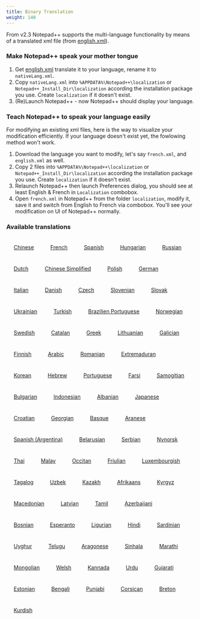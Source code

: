```yaml
---
title: Binary Translation
weight: 140
---
```


From v2.3 Notepad++ supports the multi-language functionality by means of a translated xml file (from [english.xml](https://github.com/notepad-plus-plus/notepad-plus-plus/blob/master/PowerEditor/installer/nativeLang/english.xml)).

### Make Notepad++ speak your mother tongue

1. Get [english.xml]() translate it to your language, rename it to `nativeLang.xml`.
2. Copy `nativeLang.xml` into `%APPDATA%\Notepad++\localization` or `Notepad++_Install_Dir\localization` according the installation package you use. Create `localization` if it doesn't exist.
3. (Re)Launch Notepad++ - now Notepad++ should display your language.

### Teach Notepad++ to speak your language easily

For modifying an existing xml files, here is the way to visualize your modification efficiently. If your language doesn't exist yet, the fowlowing method won't work.

1. Download the language you want to modify, let's say `french.xml`, and `english.xml` as well. 
2. Copy 2 files into `%APPDATA%\Notepad++\localization` or `Notepad++_Install_Dir\localization` according the installation package you use. Create `localization` if it doesn't exist.
3. Relaunch Notepad++ then launch Preferences dialog, you should see at least English & French in `Localization` combobox.
4. Open `french.xml` in Notepad++ from the folder `localization`, modify it, save it and switch from English to French via combobox. You'll see your modification on UI of Notepad++ normally.

### Available translations


<div>

<div align="center" style="margin: 20px; display: inline-block;">
<a href="https://github.com/notepad-plus-plus/notepad-plus-plus/blob/master/PowerEditor/installer/nativeLang/chinese.xml" target="_blank"> <img src="/docs/images/flags/fTaiwan.png" alt="" border="0" /><br /> Chinese</a>
</div>

<div align="center" style="margin: 20px; display: inline-block;">
<a href="https://github.com/notepad-plus-plus/notepad-plus-plus/blob/master/PowerEditor/installer/nativeLang/french.xml" target="_blank"><img src="/docs/images/flags/fFrance.png" alt="" border="0" /><br /> French</a>
</div>

<div align="center" style="margin: 20px; display: inline-block;">
<a href="https://github.com/notepad-plus-plus/notepad-plus-plus/blob/master/PowerEditor/installer/nativeLang/spanish.xml" target="_blank"><img src="/docs/images/flags/fSpain.png" alt="" border="0" /><br /> Spanish</a>
</div>

<div align="center" style="margin: 20px; display: inline-block;">
<a href="https://github.com/notepad-plus-plus/notepad-plus-plus/blob/master/PowerEditor/installer/nativeLang/hungarian.xml" target="_blank"><img src="/docs/images/flags/fHungary.png" alt="" border="0" /><br /> Hungarian</a>
</div>

<div align="center" style="margin: 20px; display: inline-block;">
<a href="https://github.com/notepad-plus-plus/notepad-plus-plus/blob/master/PowerEditor/installer/nativeLang/russian.xml" target="_blank"><img src="/docs/images/flags/fRussia.png" alt="" border="0" /><br /> Russian</a> 
</div>

<div align="center" style="margin: 20px; display: inline-block;">
<a href="https://github.com/notepad-plus-plus/notepad-plus-plus/blob/master/PowerEditor/installer/nativeLang/dutch.xml" target="_blank"><img src="/docs/images/flags/fNetherlands.png" alt="" border="0" /><br /> Dutch</a> 
</div>

<div align="center" style="margin: 20px; display: inline-block;">
<a href="https://github.com/notepad-plus-plus/notepad-plus-plus/blob/master/PowerEditor/installer/nativeLang/chineseSimplified.xml" target="_blank"><img src="/docs/images/flags/fChina.png" alt="" border="0" /><br /> Chinese Simplified</a> 
</div>

<div align="center" style="margin: 20px; display: inline-block;">
<a href="https://github.com/notepad-plus-plus/notepad-plus-plus/blob/master/PowerEditor/installer/nativeLang/polish.xml" target="_blank"><img src="/docs/images/flags/fPoland.png" alt="" border="0" /><br /> Polish</a>
</div>

<div align="center" style="margin: 20px; display: inline-block;">
<a href="https://github.com/notepad-plus-plus/notepad-plus-plus/blob/master/PowerEditor/installer/nativeLang/german.xml" target="_blank"><img src="/docs/images/flags/fGermany.png" alt="" border="0" /><br /> German</a> 
</div>

<div align="center" style="margin: 20px; display: inline-block;">
<a href="https://github.com/notepad-plus-plus/notepad-plus-plus/blob/master/PowerEditor/installer/nativeLang/italian.xml" target="_blank"><img src="/docs/images/flags/fItaly.png" alt="" border="0" /><br /> Italian</a> 
</div>

<div align="center" style="margin: 20px; display: inline-block;">
<a href="https://github.com/notepad-plus-plus/notepad-plus-plus/blob/master/PowerEditor/installer/nativeLang/danish.xml" target="_blank"><img src="/docs/images/flags/fDenmark.png" alt="" border="0" /><br /> Danish</a> 
</div>

<div align="center" style="margin: 20px; display: inline-block;">
<a href="https://github.com/notepad-plus-plus/notepad-plus-plus/blob/master/PowerEditor/installer/nativeLang/czech.xml" target="_blank"><img src="/docs/images/flags/fCzech.png" alt="" border="0" /><br /> Czech</a>
</div>

<div align="center" style="margin: 20px; display: inline-block;">
<a href="https://github.com/notepad-plus-plus/notepad-plus-plus/blob/master/PowerEditor/installer/nativeLang/slovenian.xml" target="_blank"><img src="/docs/images/flags/fSlovenia.png" alt="" border="0" /><br /> Slovenian</a> 
</div>

<div align="center" style="margin: 20px; display: inline-block;">
<a href="https://github.com/notepad-plus-plus/notepad-plus-plus/blob/master/PowerEditor/installer/nativeLang/slovak.xml" target="_blank"><img src="/docs/images/flags/fSlovakia.png" alt="" border="0" /><br /> Slovak</a> 
</div>

<div align="center" style="margin: 20px; display: inline-block;">
<a href="https://github.com/notepad-plus-plus/notepad-plus-plus/blob/master/PowerEditor/installer/nativeLang/ukrainian.xml" target="_blank"><img src="/docs/images/flags/fUkraine.png" alt="" border="0" /><br /> Ukrainian</a> 
</div>

<div align="center" style="margin: 20px; display: inline-block;">
<a href="https://github.com/notepad-plus-plus/notepad-plus-plus/blob/master/PowerEditor/installer/nativeLang/turkish.xml" target="_blank"><img src="/docs/images/flags/fTurkey.png" alt="" border="0" /><br /> Turkish</a>
</div>

<div align="center" style="margin: 20px; display: inline-block;">
<a href="https://github.com/notepad-plus-plus/notepad-plus-plus/blob/master/PowerEditor/installer/nativeLang/brazilian_portuguese.xml" target="_blank"><img src="/docs/images/flags/fBrazil.png" alt="" border="0" /><br /> Brazilien Portuguese</a> 
</div>

<div align="center" style="margin: 20px; display: inline-block;">
<a href="https://github.com/notepad-plus-plus/notepad-plus-plus/blob/master/PowerEditor/installer/nativeLang/norwegian.xml" target="_blank"><img src="/docs/images/flags/fNorway.png" alt="" border="0" /><br /> Norwegian</a> 
</div>

<div align="center" style="margin: 20px; display: inline-block;">
<a href="https://github.com/notepad-plus-plus/notepad-plus-plus/blob/master/PowerEditor/installer/nativeLang/swedish.xml" target="_blank"><img src="/docs/images/flags/fSweden.png" alt="" border="0" /><br /> Swedish</a> 
</div>

<div align="center" style="margin: 20px; display: inline-block;">
<a href="https://github.com/notepad-plus-plus/notepad-plus-plus/blob/master/PowerEditor/installer/nativeLang/catalan.xml" target="_blank"><img src="/docs/images/flags/fCatalunya.png" alt="" border="0" /><br /> Catalan</a>
</div>

<div align="center" style="margin: 20px; display: inline-block;">
<a href="https://github.com/notepad-plus-plus/notepad-plus-plus/blob/master/PowerEditor/installer/nativeLang/greek.xml" target="_blank"><img src="/docs/images/flags/fGreece.png" alt="" border="0" /><br /> Greek</a> 
</div>

<div align="center" style="margin: 20px; display: inline-block;">
<a href="https://github.com/notepad-plus-plus/notepad-plus-plus/blob/master/PowerEditor/installer/nativeLang/lithuanian.xml" target="_blank"><img src="/docs/images/flags/fLithuania.png" alt="" border="0" /><br /> Lithuanian</a> 
</div>

<div align="center" style="margin: 20px; display: inline-block;">
<a href="https://github.com/notepad-plus-plus/notepad-plus-plus/blob/master/PowerEditor/installer/nativeLang/galician.xml" target="_blank"><img src="/docs/images/flags/fGalicia.png" alt="" border="0" /><br /> Galician</a> 
</div>

<div align="center" style="margin: 20px; display: inline-block;">
<a href="https://github.com/notepad-plus-plus/notepad-plus-plus/blob/master/PowerEditor/installer/nativeLang/finnish.xml" target="_blank"><img src="/docs/images/flags/fFinland.png" alt="" border="0" /><br /> Finnish</a>
</div>


<div align="center" style="margin: 20px; display: inline-block;">
<a href="https://github.com/notepad-plus-plus/notepad-plus-plus/blob/master/PowerEditor/installer/nativeLang/arabic.xml" target="_blank"><img src="/docs/images/flags/fPalestinie.png" alt="" border="0" /><br /> Arabic</a> 
</div>


<div align="center" style="margin: 20px; display: inline-block;">
<a href="https://github.com/notepad-plus-plus/notepad-plus-plus/blob/master/PowerEditor/installer/nativeLang/romanian.xml" target="_blank"><img src="/docs/images/flags/fRomania.png" alt="" border="0" /><br /> Romanian</a> 
</div>


<div align="center" style="margin: 20px; display: inline-block;">
<a href="https://github.com/notepad-plus-plus/notepad-plus-plus/blob/master/PowerEditor/installer/nativeLang/extremaduran.xml" target="_blank"><img src="/docs/images/flags/fExtremadura.png" alt="" border="0" /><br /> Extremaduran</a> 
</div>


<div align="center" style="margin: 20px; display: inline-block;">
<a href="https://github.com/notepad-plus-plus/notepad-plus-plus/blob/master/PowerEditor/installer/nativeLang/korean.xml" target="_blank"><img src="/docs/images/flags/fKorea.png" alt="" border="0" /><br /> Korean</a>
</div>

<div align="center" style="margin: 20px; display: inline-block;">
<a href="https://github.com/notepad-plus-plus/notepad-plus-plus/blob/master/PowerEditor/installer/nativeLang/hebrew.xml" target="_blank"><img src="/docs/images/flags/fIsrael.png" alt="" border="0" /><br /> Hebrew</a> 
</div>

<div align="center" style="margin: 20px; display: inline-block;">
<a href="https://github.com/notepad-plus-plus/notepad-plus-plus/blob/master/PowerEditor/installer/nativeLang/portuguese.xml" target="_blank"><img src="/docs/images/flags/fPortugal.png" alt="" border="0" /><br /> Portuguese</a> 
</div>

<div align="center" style="margin: 20px; display: inline-block;">
<a href="https://github.com/notepad-plus-plus/notepad-plus-plus/blob/master/PowerEditor/installer/nativeLang/farsi.xml" target="_blank"><img src="/docs/images/flags/fIran.png" alt="" border="0" /><br /> Farsi</a> 
</div>

<div align="center" style="margin: 20px; display: inline-block;">
<a href="https://github.com/notepad-plus-plus/notepad-plus-plus/blob/master/PowerEditor/installer/nativeLang/samogitian.xml" target="_blank"><img src="/docs/images/flags/fSamogitia.png" alt="" border="0" /><br /> Samogitian</a>
</div>

<div align="center" style="margin: 20px; display: inline-block;">
<a href="https://github.com/notepad-plus-plus/notepad-plus-plus/blob/master/PowerEditor/installer/nativeLang/bulgarian.xml" target="_blank"><img src="/docs/images/flags/fBulgaria.png" alt="" border="0" /><br /> Bulgarian</a> 
</div>

<div align="center" style="margin: 20px; display: inline-block;">
<a href="https://github.com/notepad-plus-plus/notepad-plus-plus/blob/master/PowerEditor/installer/nativeLang/indonesian.xml" target="_blank"><img src="/docs/images/flags/fIndonesia.png" alt="" border="0" /><br /> Indonesian</a> 
</div>

<div align="center" style="margin: 20px; display: inline-block;">
<a href="https://github.com/notepad-plus-plus/notepad-plus-plus/blob/master/PowerEditor/installer/nativeLang/albanian.xml" target="_blank"><img src="/docs/images/flags/fAlbania.png" alt="" border="0" /><br /> Albanian</a> 
</div>

<div align="center" style="margin: 20px; display: inline-block;">
<a href="https://github.com/notepad-plus-plus/notepad-plus-plus/blob/master/PowerEditor/installer/nativeLang/japanese.xml" target="_blank"><img src="/docs/images/flags/fJapan.png" alt="" border="0" /><br /> Japanese</a>
</div>

<div align="center" style="margin: 20px; display: inline-block;">
<a href="https://github.com/notepad-plus-plus/notepad-plus-plus/blob/master/PowerEditor/installer/nativeLang/croatian.xml" target="_blank"><img src="/docs/images/flags/fCroatia.png" alt="" border="0" /><br /> Croatian</a> 
</div>

<div align="center" style="margin: 20px; display: inline-block;">
<a href="https://github.com/notepad-plus-plus/notepad-plus-plus/blob/master/PowerEditor/installer/nativeLang/georgian.xml" target="_blank"><img src="/docs/images/flags/fGeorgia.png" alt="" border="0" /><br /> Georgian</a> 
</div>

<div align="center" style="margin: 20px; display: inline-block;">
<a href="https://github.com/notepad-plus-plus/notepad-plus-plus/blob/master/PowerEditor/installer/nativeLang/basque.xml" target="_blank"><img src="/docs/images/flags/fBasque.png" alt="" border="0" /><br /> Basque</a> 
</div>

<div align="center" style="margin: 20px; display: inline-block;">
<a href="https://github.com/notepad-plus-plus/notepad-plus-plus/blob/master/PowerEditor/installer/nativeLang/aranese.xml" target="_blank"><img src="/docs/images/flags/fValdAran.png" alt="" border="0" /><br /> Aranese</a>
</div>

<div align="center" style="margin: 20px; display: inline-block;">
<a href="https://github.com/notepad-plus-plus/notepad-plus-plus/blob/master/PowerEditor/installer/nativeLang/spanish_ar.xml" target="_blank"><img src="/docs/images/flags/fArgentine.png" alt="" border="0" /><br /> Spanish (Argentina)</a> 
</div>

<div align="center" style="margin: 20px; display: inline-block;">
<a href="https://github.com/notepad-plus-plus/notepad-plus-plus/blob/master/PowerEditor/installer/nativeLang/belarusian.xml" target="_blank"><img src="/docs/images/flags/fBelarus.png" alt="" border="0" /><br /> Belarusian</a> 
</div>

<div align="center" style="margin: 20px; display: inline-block;">
<a href="https://github.com/notepad-plus-plus/notepad-plus-plus/blob/master/PowerEditor/installer/nativeLang/serbian.xml" target="_blank"><img src="/docs/images/flags/fSerbia.png" alt="" border="0" /><br /> Serbian</a> 
</div>

<div align="center" style="margin: 20px; display: inline-block;">
<a href="https://github.com/notepad-plus-plus/notepad-plus-plus/blob/master/PowerEditor/installer/nativeLang/nynorsk.xml" target="_blank"><img src="/docs/images/flags/fNorway.png" alt="" border="0" /><br /> Nynorsk</a>
</div>

<div align="center" style="margin: 20px; display: inline-block;">
<a href="https://github.com/notepad-plus-plus/notepad-plus-plus/blob/master/PowerEditor/installer/nativeLang/thai.xml" target="_blank"><img src="/docs/images/flags/fThailand.png" alt="" border="0" /><br /> Thai</a> 
</div>

<div align="center" style="margin: 20px; display: inline-block;">
<a href="https://github.com/notepad-plus-plus/notepad-plus-plus/blob/master/PowerEditor/installer/nativeLang/malay.xml" target="_blank"><img src="/docs/images/flags/fMalaysia.png" alt="" border="0" /><br /> Malay</a> 
</div>

<div align="center" style="margin: 20px; display: inline-block;">
<a href="https://github.com/notepad-plus-plus/notepad-plus-plus/blob/master/PowerEditor/installer/nativeLang/occitan.xml" target="_blank"><img src="/docs/images/flags/fOccitanie.png" alt="" border="0" /><br /> Occitan</a> 
</div>

<div align="center" style="margin: 20px; display: inline-block;">
<a href="https://github.com/notepad-plus-plus/notepad-plus-plus/blob/master/PowerEditor/installer/nativeLang/friulian.xml" target="_blank"><img src="/docs/images/flags/fFriuli.png" alt="" border="0" /><br /> Friulian</a>
</div>

<div align="center" style="margin: 20px; display: inline-block;">
<a href="https://github.com/notepad-plus-plus/notepad-plus-plus/blob/master/PowerEditor/installer/nativeLang/luxembourgish.xml" target="_blank"><img src="/docs/images/flags/fLuxembourgish.png" alt="" border="0" /><br /> Luxembourgish</a> 
</div>

<div align="center" style="margin: 20px; display: inline-block;">
<a href="https://github.com/notepad-plus-plus/notepad-plus-plus/blob/master/PowerEditor/installer/nativeLang/tagalog.xml" target="_blank"><img src="/docs/images/flags/fPhilippines.png" alt="" border="0" /><br /> Tagalog</a> 
</div>

<div align="center" style="margin: 20px; display: inline-block;">
<a href="https://github.com/notepad-plus-plus/notepad-plus-plus/blob/master/PowerEditor/installer/nativeLang/uzbek.xml" target="_blank"><img src="/docs/images/flags/fUzbekistan.png" alt="" border="0" /><br /> Uzbek</a> 
</div>

<div align="center" style="margin: 20px; display: inline-block;">
<a href="https://github.com/notepad-plus-plus/notepad-plus-plus/blob/master/PowerEditor/installer/nativeLang/kazakh.xml" target="_blank"><img src="/docs/images/flags/fKazakhstan.png" alt="" border="0" /><br /> Kazakh</a>
</div>

<div align="center" style="margin: 20px; display: inline-block;">
<a href="https://github.com/notepad-plus-plus/notepad-plus-plus/blob/master/PowerEditor/installer/nativeLang/afrikaans.xml" target="_blank"><img src="/docs/images/flags/fSouthAfrica.png" alt="" border="0" /><br /> Afrikaans</a>
</div>

<div align="center" style="margin: 20px; display: inline-block;">
<a href="https://github.com/notepad-plus-plus/notepad-plus-plus/blob/master/PowerEditor/installer/nativeLang/kyrgyz.xml" target="_blank"><img src="/docs/images/flags/fKyrgyzstan.png" alt="" border="0" /><br /> Kyrgyz</a> 
</div>

<div align="center" style="margin: 20px; display: inline-block;">
<a href="https://github.com/notepad-plus-plus/notepad-plus-plus/blob/master/PowerEditor/installer/nativeLang/macedonian.xml" target="_blank"><img src="/docs/images/flags/fMacedonia.png" alt="" border="0" /><br /> Macedonian</a> 
</div>

<div align="center" style="margin: 20px; display: inline-block;">
<a href="https://github.com/notepad-plus-plus/notepad-plus-plus/blob/master/PowerEditor/installer/nativeLang/latvian.xml" target="_blank"><img src="/docs/images/flags/fLatvian.png" alt="" border="0" /><br /> Latvian</a>
</div>

<div align="center" style="margin: 20px; display: inline-block;">
<a href="https://github.com/notepad-plus-plus/notepad-plus-plus/blob/master/PowerEditor/installer/nativeLang/tamil.xml" target="_blank"><img src="/docs/images/flags/fIndia.png" alt="" border="0" /><br /> Tamil</a> 
</div>

<div align="center" style="margin: 20px; display: inline-block;">
<a href="https://github.com/notepad-plus-plus/notepad-plus-plus/blob/master/PowerEditor/installer/nativeLang/azerbaijani.xml" target="_blank"><img src="/docs/images/flags/fAzerbaijan.png" alt="" border="0" /><br /> Azerbaijani</a> 
</div>

<div align="center" style="margin: 20px; display: inline-block;">
<a href="https://github.com/notepad-plus-plus/notepad-plus-plus/blob/master/PowerEditor/installer/nativeLang/bosnian.xml" target="_blank"><img src="/docs/images/flags/fBosnia.png" alt="" border="0" /><br /> Bosnian</a> 
</div>

<div align="center" style="margin: 20px; display: inline-block;">
<a href="https://github.com/notepad-plus-plus/notepad-plus-plus/blob/master/PowerEditor/installer/nativeLang/esperanto.xml" target="_blank"><img src="/docs/images/flags/fEsperanto.png" alt="" border="0" /><br /> Esperanto</a>
</div>

<div align="center" style="margin: 20px; display: inline-block;">
<a href="https://github.com/notepad-plus-plus/notepad-plus-plus/blob/master/PowerEditor/installer/nativeLang/ligurian.xml" target="_blank"><img src="/docs/images/flags/fLiguria.png" alt="" border="0" /><br /> Ligurian</a> 
</div>

<div align="center" style="margin: 20px; display: inline-block;">
<a href="https://github.com/notepad-plus-plus/notepad-plus-plus/blob/master/PowerEditor/installer/nativeLang/hindi.xml" target="_blank"><img src="/docs/images/flags/fIndia.png" alt="" border="0" /><br /> Hindi</a> 
</div>

<div align="center" style="margin: 20px; display: inline-block;">
<a href="https://github.com/notepad-plus-plus/notepad-plus-plus/blob/master/PowerEditor/installer/nativeLang/sardinian.xml" target="_blank"><img src="/docs/images/flags/fSardinia.png" alt="" border="0" /><br /> Sardinian</a> 
</div>

<div align="center" style="margin: 20px; display: inline-block;">
<a href="https://github.com/notepad-plus-plus/notepad-plus-plus/blob/master/PowerEditor/installer/nativeLang/uyghur.xml" target="_blank"><img src="/docs/images/flags/fEastTurkestan.png" alt="" border="0" /><br /> Uyghur</a>
</div>

<div align="center" style="margin: 20px; display: inline-block;">
<a href="https://github.com/notepad-plus-plus/notepad-plus-plus/blob/master/PowerEditor/installer/nativeLang/telugu.xml" target="_blank"><img src="/docs/images/flags/fIndia.png" alt="" border="0" /><br /> Telugu</a> 
</div>

<div align="center" style="margin: 20px; display: inline-block;">
<a href="https://github.com/notepad-plus-plus/notepad-plus-plus/blob/master/PowerEditor/installer/nativeLang/aragonese.xml" target="_blank"><img src="/docs/images/flags/fAragon.png" alt="" border="0" /><br /> Aragonese</a> 
</div>

<div align="center" style="margin: 20px; display: inline-block;">
<a href="https://github.com/notepad-plus-plus/notepad-plus-plus/blob/master/PowerEditor/installer/nativeLang/sinhala.xml" target="_blank"><img src="/docs/images/flags/fSriLanka.png" alt="" border="0" /><br /> Sinhala</a> 
</div>

<div align="center" style="margin: 20px; display: inline-block;">
<a href="https://github.com/notepad-plus-plus/notepad-plus-plus/blob/master/PowerEditor/installer/nativeLang/marathi.xml" target="_blank"><img src="/docs/images/flags/fIndia.png" alt="" border="0" /><br /> Marathi</a>
</div>

<div align="center" style="margin: 20px; display: inline-block;">
<a href="https://github.com/notepad-plus-plus/notepad-plus-plus/blob/master/PowerEditor/installer/nativeLang/mongolian.xml" target="_blank"><img src="/docs/images/flags/fMongolia.png" alt="" border="0" /><br /> Mongolian</a> 
</div>

<div align="center" style="margin: 20px; display: inline-block;">
<a href="https://github.com/notepad-plus-plus/notepad-plus-plus/blob/master/PowerEditor/installer/nativeLang/welsh.xml" target="_blank"><img src="/docs/images/flags/fWales.png" alt="" border="0" /><br /> Welsh</a> 
</div>

<div align="center" style="margin: 20px; display: inline-block;">
<a href="https://github.com/notepad-plus-plus/notepad-plus-plus/blob/master/PowerEditor/installer/nativeLang/kannada.xml" target="_blank"><img src="/docs/images/flags/fIndia.png" alt="" border="0" /><br /> Kannada</a> 
</div>

<div align="center" style="margin: 20px; display: inline-block;">
<a href="https://github.com/notepad-plus-plus/notepad-plus-plus/blob/master/PowerEditor/installer/nativeLang/urdu.xml" target="_blank"><img src="/docs/images/flags/fPakistan.png" alt="" border="0" /><br /> Urdu</a>
</div>

<div align="center" style="margin: 20px; display: inline-block;">
<a href="https://github.com/notepad-plus-plus/notepad-plus-plus/blob/master/PowerEditor/installer/nativeLang/gujarati.xml" target="_blank"><img src="/docs/images/flags/fIndia.png" alt="" border="0" /><br /> Gujarati</a> 
</div>

<div align="center" style="margin: 20px; display: inline-block;">
<a href="https://github.com/notepad-plus-plus/notepad-plus-plus/blob/master/PowerEditor/installer/nativeLang/estonian.xml" target="_blank"><img src="/docs/images/flags/fEstonia.png" alt="" border="0" /><br /> Estonian</a> 
</div>

<div align="center" style="margin: 20px; display: inline-block;">
<a href="https://github.com/notepad-plus-plus/notepad-plus-plus/blob/master/PowerEditor/installer/nativeLang/bengali.xml" target="_blank"><img src="/docs/images/flags/fIndia.png" alt="" border="0" /><br /> Bengali</a>
</div>

<div align="center" style="margin: 20px; display: inline-block;">
<a href="https://github.com/notepad-plus-plus/notepad-plus-plus/blob/master/PowerEditor/installer/nativeLang/punjabi.xml" target="_blank"><img src="/docs/images/flags/fIndia.png" alt="" border="0" /><br /> Punjabi</a>
</div>

<div align="center" style="margin: 20px; display: inline-block;">
<a href="https://github.com/notepad-plus-plus/notepad-plus-plus/blob/master/PowerEditor/installer/nativeLang/corsican.xml" target="_blank"><img src="/docs/images/flags/fCorsica.png" alt="" border="0" /><br /> Corsican</a>
</div>

<div align="center" style="margin: 20px; display: inline-block;">
<a href="https://github.com/notepad-plus-plus/notepad-plus-plus/blob/master/PowerEditor/installer/nativeLang/breton.xml" target="_blank"><img src="/docs/images/flags/fBrittany.png" alt="" border="0" /><br /> Breton</a>
</div>

<div align="center" style="margin: 20px; display: inline-block;">
<a href="https://github.com/notepad-plus-plus/notepad-plus-plus/blob/master/PowerEditor/installer/nativeLang/kurdish.xml" target="_blank"><img src="/docs/images/flags/fKurdistan.png" alt="" border="0" /><br /> Kurdish</a>
</div>

</div>